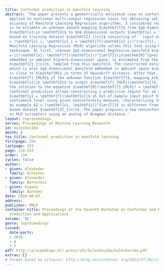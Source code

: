 ```yaml
---
title: Conformal prediction in manifold learning
abstract: 'The paper presents a geometrically motivated view on conformal prediction
  applied to nonlinear multi-output regression tasks for obtaining valid measure of
  accuracy of Manifold Learning Regression algorithms. A considered regression task
  is to estimate an unknown smooth mapping $\mathbf{f}$ from $q$-dimensional inputs
  $\mathbf{x}\in \mathbf{X}$ to $m$-dimensional outputs $\mathbf{y} = \mathbf{f}(\mathbf{x})$
  based on training dataset $\mathbf{Z}_{(n)}$ consisting of ``input-output'' pairs $\{Z_i
  = (\mathbf{x}_i, \mathbf{y}_i = \mathbf{f}(\mathbf{x}_i))^{\mr{T}}, i = 1, 2, \ldots , n\}$.
  Manifold Learning Regression (MLR) algorithm solves this task using Manifold learning
  technique. At first, unknown $q$-dimensional Regression manifold $\mathbf{M}(\mathbf{f})
  = \{(\mathbf{x}, \mathbf{f}(\mathbf{x}))^{\mr{T}}\in\mathbb{R}^{q+m}: \mathbf{x}\in \mathbf{X}\subset \mathbb{R}^{q} \}$,
  embedded in ambient $(q+m)$-dimensional space, is estimated from the training data
  $\mathbf{Z}_{(n)}$, sampled from this manifold. The constructed estimator $\mathbf{M}_{MLR}$,
  which is also $q$-dimensional manifold embedded in ambient space $\mathbb{R}^{q+m}$,
  is close to $\mathbf{M}$ in terms of Hausdorff distance. After that, an estimator
  $\mathbf{f}_{MLR}$ of the unknown function $\mathbf{f}$, mapping arbitrary input
  $\mathbf{x}\in \mathbf{X}$ to output $\mathbf{f}_{MLR}(\mathbf{x})$, is constructed as
  the solution to the equation $\mathbf{M}(\mathbf{f}_{MLR}) = \mathbf{M}_{MLR}$.
  Conformal prediction allows constructing a prediction region for an unknown output
  $\mathbf{y} = \mathbf{f}(\mathbf{x})$ at Out-of-Sample input point $\mathbf{x}$ for a given
  confidence level using given nonconformity measure, characterizing to which extent
  an example $Z = (\mathbf{x}, \mathbf{y})^{\mr{T}}$ is different from examples in the
  known dataset $\mathbf{Z}_{(n)}$. The paper proposes a new nonconformity measure based
  on MLR estimators using an analog of Bregman distance.'
layout: inproceedings
series: Proceedings of Machine Learning Research
id: kuleshov18a
month: 0
tex_title: Conformal prediction in manifold learning
firstpage: 234
lastpage: 253
page: 234-253
order: 234
cycles: false
author:
- given: Alexander
  family: Kuleshov
- given: Alexander
  family: Bernstein
- given: Evgeny
  family: Burnaev
date: 2018-06-07
address: 
publisher: PMLR
container-title: Proceedings of the Seventh Workshop on Conformal and Probabilistic
  Prediction and Applications
volume: '91'
genre: inproceedings
issued:
  date-parts:
  - 2018
  - 6
  - 7
pdf: http://proceedings.mlr.press/v91/kuleshov18a/kuleshov18a.pdf
extras: []
# Format based on citeproc: http://blog.martinfenner.org/2013/07/30/citeproc-yaml-for-bibliographies/
---
```

